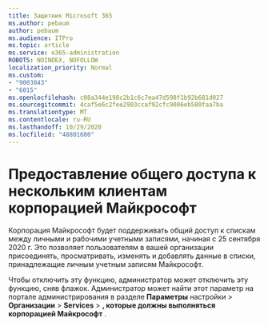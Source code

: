 ```yaml
---
title: Защитник Microsoft 365
ms.author: pebaum
author: pebaum
ms.audience: ITPro
ms.topic: article
ms.service: o365-administration
ROBOTS: NOINDEX, NOFOLLOW
localization_priority: Normal
ms.custom:
- "9003043"
- "6015"
ms.openlocfilehash: c08a344e198c2b1c6c7ea47d598f1b92b681d027
ms.sourcegitcommit: 4caf5e6c2fee2903ccaf92cfc9006eb580faa7ba
ms.translationtype: MT
ms.contentlocale: ru-RU
ms.lasthandoff: 10/29/2020
ms.locfileid: "48801600"
---
```

# <a name="microsoft-to-do-cross-tenant-sharing"></a>Предоставление общего доступа к нескольким клиентам корпорацией Майкрософт

Корпорация Майкрософт будет поддерживать общий доступ к спискам между личными и рабочими учетными записями, начиная с 25 сентября 2020 г. Это позволяет пользователям в вашей организации присоединять, просматривать, изменять и добавлять данные в списки, принадлежащие личным учетным записям Майкрософт.

Чтобы отключить эту функцию, администратор может отключить эту функцию, сняв флажок.
Администратор может найти этот параметр на портале администрирования в разделе **Параметры** настройки  >  **Организации**  >  **Services**  >  **, которые должны выполняться корпорацией Майкрософт** .
